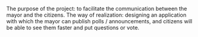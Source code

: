 The purpose of the project: to facilitate the communication between the mayor and the citizens. The way of realization: designing an application with which the mayor can publish polls / announcements, and citizens will be able to see them faster and put questions or vote.
